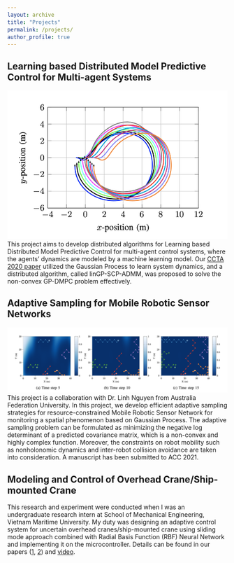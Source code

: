 ```yaml
---
layout: archive
title: "Projects"
permalink: /projects/
author_profile: true
---
```


## Learning based Distributed Model Predictive Control for Multi-agent Systems
![](../images/ccta.png)
This project aims to develop distributed algorithms for Learning based Distributed Model Predictive Control for multi-agent control systems, where the agents’ dynamics are modeled by a machine learning model. Our [CCTA 2020 paper](https://ieeexplore.ieee.org/abstract/document/9206390) utilized the Gaussian Process to learn system dynamics, and a distributed algorithm, called linGP-SCP-ADMM, was proposed to solve the non-convex GP-DMPC problem effectively.

## Adaptive Sampling for Mobile Robotic Sensor Networks
![](../images/mrsn.png)
This project is a collaboration with Dr. Linh Nguyen from Australia Federation University. In this project, we develop efficient adaptive sampling strategies for resource-constrained Mobile Robotic Sensor Network for monitoring a spatial phenomenon based on Gaussian Process. The adaptive sampling problem can be formulated as minimizing the negative log determinant of a predicted covariance matrix, which is a non-convex and highly complex function. Moreover, the constraints on robot mobility such as nonholonomic dynamics and inter-robot collision avoidance are taken into consideration. A manuscript has been submitted to ACC 2021.

## Modeling and Control of Overhead Crane/Ship-mounted Crane
This research and experiment were conducted when I was an undergraduate research intern at School of Mechanical Engineering, Vietnam Maritime University. My duty was designing an adaptive control system for uncertain overhead cranes/ship-mounted crane using sliding mode approach combined with Radial Basis Function (RBF) Neural Network and implementing it on the microcontroller. Details can be found in our papers ([1](https://www.sciencedirect.com/science/article/abs/pii/S0888327018302322), [2](https://link.springer.com/article/10.1007/s11633-019-1174-y)) and [video](https://www.youtube.com/watch?v=ZlF37IZh89Q).
